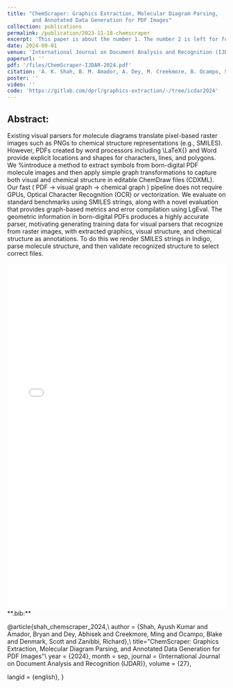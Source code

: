 ```yaml
---
title: "ChemScraper: Graphics Extraction, Molecular Diagram Parsing,
        and Annotated Data Generation for PDF Images"
collection: publications
permalink: /publication/2023-11-18-chemscraper
excerpt: 'This paper is about the number 1. The number 2 is left for future work.'
date: 2024-09-01
venue: 'International Journal on Document Analysis and Recognition (IJDAR)'
paperurl: ''
pdf: '/files/ChemScraper-IJDAR-2024.pdf'
citation: 'A. K. Shah, B. M. Amador, A. Dey, M. Creekmore, B. Ocampo, S. Denmark, and R. Zanibbi, "ChemScraper: Graphics Extraction, Molecular Diagram Parsing, and Annotated Data Generation for PDF Images," in Document Analysis and Recognition (Journal) - IJDAR vol. 27, May. 2024, submitted.'
poster: ''
video: ''
code: 'https://gitlab.com/dprl/graphics-extraction/-/tree/icdar2024'
---
```


## Abstract:
Existing visual parsers for molecule diagrams translate pixel-based raster images such as  PNGs to chemical structure representations (e.g., SMILES). However, PDFs created by word processors including \LaTeX{} and Word provide explicit locations and shapes for characters, lines, and polygons. We %introduce a method to 
extract symbols from born-digital PDF molecule images and then apply simple graph transformations to capture both visual and chemical structure in editable ChemDraw files (CDXML). Our fast ( PDF $\rightarrow$ visual graph $\rightarrow$ chemical graph ) pipeline does not require GPUs, Optical Character Recognition (OCR) or vectorization.
We evaluate on standard benchmarks using SMILES strings, along with a novel evaluation that provides graph-based metrics and error compilation using LgEval. 
The geometric information in born-digital PDFs produces a highly accurate parser, motivating generating training data for visual parsers that recognize from raster images, with extracted graphics, visual structure, and chemical structure as annotations. To do this we render SMILES strings in Indigo, parse molecule structure, and then validate recognized structure to select correct files.


<!-- <iframe src="/files/ICDAR2023.pdf" width="100%" height="600" frameborder="no" border="0" marginwidth="0" marginheight="0"></iframe> -->

<!-- <br> -->

<iframe src="/files/ChemScraper-IJDAR-2024.pdf" width="100%" height="800" frameborder="no" border="0" marginwidth="0" marginheight="0"></iframe>


<br>
**.bib:**

@article{shah_chemscraper_2024,\\
  author = {Shah, Ayush Kumar and Amador, Bryan and Dey, Abhisek and Creekmore, Ming and Ocampo, Blake and Denmark, Scott and Zanibbi, Richard},\\
  title="ChemScraper: Graphics Extraction, Molecular Diagram Parsing, and Annotated Data Generation for PDF Images"\\
  year = {2024},
  month = sep,
  journal = {International Journal on Document Analysis and Recognition (IJDAR)},
  volume = {27},
  <!-- number = {3}, -->
  <!-- pages = {255--272}, -->
  <!-- issn = {1433-2825}, -->
  <!-- doi = {10.1007/s10032-023-00427-w}, -->
  <!-- urldate = {2023-10-31}, -->
  langid = {english},
}

<!-- {% include iframe_holder.html url="/files/P1.17-teaser.mov" width="560" height="325" %} -->
